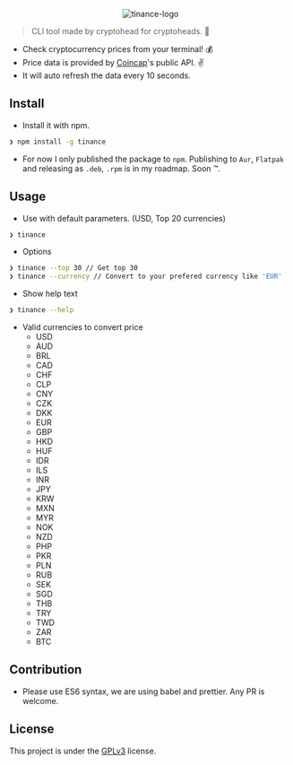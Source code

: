 <p align="center">
  <img src="https://i.imgur.com/iMxSX2r.png" alt="tinance-logo">
</p>

> CLI tool made by cryptohead for cryptoheads. 🤯

- Check cryptocurrency prices from your terminal! 💰
- Price data is provided by [Coincap](https://coincap.io/)'s public API. ✌
- It will auto refresh the data every 10 seconds.

## Install

- Install it with npm.

```bash
❯ npm install -g tinance
```

- For now I only published the package to `npm`. Publishing to `Aur`, `Flatpak` and releasing as `.deb`, `.rpm` is in my roadmap. Soon ™️.

## Usage

- Use with default parameters. (USD, Top 20 currencies)

```bash
❯ tinance
```

- Options

```bash
❯ tinance --top 30 // Get top 30
❯ tinance --currency // Convert to your prefered currency like 'EUR'
```

- Show help text

```bash
❯ tinance --help
```

- Valid currencies to convert price
  - USD
  - AUD
  - BRL
  - CAD
  - CHF
  - CLP
  - CNY
  - CZK
  - DKK
  - EUR
  - GBP
  - HKD
  - HUF
  - IDR
  - ILS
  - INR
  - JPY
  - KRW
  - MXN
  - MYR
  - NOK
  - NZD
  - PHP
  - PKR
  - PLN
  - RUB
  - SEK
  - SGD
  - THB
  - TRY
  - TWD
  - ZAR
  - BTC

## Contribution

- Please use ES6 syntax, we are using babel and prettier. Any PR is welcome.

## License

This project is under the [GPLv3](LICENSE.md) license.
